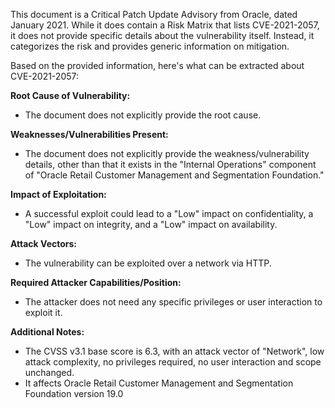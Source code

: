 This document is a Critical Patch Update Advisory from Oracle, dated January 2021. While it does contain a Risk Matrix that lists CVE-2021-2057, it does not provide specific details about the vulnerability itself. Instead, it categorizes the risk and provides generic information on mitigation.

Based on the provided information, here's what can be extracted about CVE-2021-2057:

**Root Cause of Vulnerability:**
- The document does not explicitly provide the root cause.

**Weaknesses/Vulnerabilities Present:**
- The document does not explicitly provide the weakness/vulnerability details, other than that it exists in the "Internal Operations" component of "Oracle Retail Customer Management and Segmentation Foundation."

**Impact of Exploitation:**
- A successful exploit could lead to a "Low" impact on confidentiality, a "Low" impact on integrity, and a "Low" impact on availability.

**Attack Vectors:**
- The vulnerability can be exploited over a network via HTTP.

**Required Attacker Capabilities/Position:**
- The attacker does not need any specific privileges or user interaction to exploit it.

**Additional Notes:**
- The CVSS v3.1 base score is 6.3, with an attack vector of "Network", low attack complexity, no privileges required, no user interaction and scope unchanged.
- It affects Oracle Retail Customer Management and Segmentation Foundation version 19.0